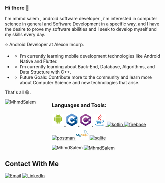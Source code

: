 ### Hi there 👋
<!--
- 🔭 I’m currently working on ALEXON INCORP. FOR E-SOLUTIONS
- 🌱 I’m currently learning mobile development technologies like Android Native and Flutter.
- 👯 I’m looking to collaborate on ...
- 🤔 I’m looking for help with ...
- 💬 Ask me about ...
- 📫 How to reach me: ...
- 😄 Pronouns: ...
- ⚡ Fun fact: ...
-->








I'm mhmd salem , android software developer , i'm interested in computer science in general and Software Development in a specific way, and I have the desire to prove my software abilities and I seek to develop myself and my skills every day.

⭐ Android Developer at Alexon Incorp.

- * I’m currently learning mobile development technologies like Android Native and Flutter.
- * I’m currently learning about Back-End, Database, Algorithms, and Data Structure with C++.
- * Future Goals: Contribute more to the community and learn more about Computer Science and new technologies that arise.

That's all 😃.

<p><img align="left" src="https://camo.githubusercontent.com/5352b6b2b973a416adb9f788796e6e861e6ff286d2d83780df8ef7d90d4ca349/68747470733a2f2f6d656469612e67697068792e636f6d2f6d656469612f53576f536b4e36447854737a71494b4571762f67697068792e676966" alt="MhmdSalem" width="150" height="150" /></p>

<h3 align="left"> Languages and Tools:</h3>
<p align="left"> <a href="https://developer.android.com" target="_blank" rel="noreferrer"> <img src="https://raw.githubusercontent.com/devicons/devicon/master/icons/android/android-original-wordmark.svg" alt="android" width="40" height="40"/> </a> <a href="https://www.w3schools.com/cpp/" target="_blank" rel="noreferrer"> <img src="https://raw.githubusercontent.com/devicons/devicon/master/icons/cplusplus/cplusplus-original.svg" alt="cplusplus" width="40" height="40"/> </a> <a href="https://www.w3schools.com/cs/" target="_blank" rel="noreferrer"> <img src="https://raw.githubusercontent.com/devicons/devicon/master/icons/csharp/csharp-original.svg" alt="csharp" width="40" height="40"/> </a> <a href="https://www.java.com" target="_blank" rel="noreferrer"> <img src="https://raw.githubusercontent.com/devicons/devicon/master/icons/java/java-original.svg" alt="java" width="40" height="40"/> </a> <a href="https://kotlinlang.org" target="_blank" rel="noreferrer"> <img src="https://www.vectorlogo.zone/logos/kotlinlang/kotlinlang-icon.svg" alt="kotlin" width="40" height="40"/> </a> <a href="https://www.python.org" target="_blank" rel="noreferrer"> <a href="https://firebase.google.com/" target="_blank" rel="noreferrer"> <img src="https://www.vectorlogo.zone/logos/firebase/firebase-icon.svg" alt="firebase" width="40" height="40"/> </a> <a href="https://postman.com" target="_blank" rel="noreferrer"> <img src="https://www.vectorlogo.zone/logos/getpostman/getpostman-icon.svg" alt="postman" width="40" height="40"/> </a> <a href="https://www.mysql.com/" target="_blank" rel="noreferrer"> <img src="https://raw.githubusercontent.com/devicons/devicon/master/icons/mysql/mysql-original-wordmark.svg" alt="mysql" width="40" height="40"/> </a> <a href="https://www.sqlite.org/" target="_blank" rel="noreferrer"> <img src="https://www.vectorlogo.zone/logos/sqlite/sqlite-icon.svg" alt="sqlite" width="40" height="40"/> </a>  </p> 

<p><img align="left" src="https://github-readme-stats.vercel.app/api/top-langs?username=MahmoudElshahatt&show_icons=true&locale=en&layout=compact" alt="MhmdSalem" /></p>

<p>&nbsp;<img align="center" src="https://github-readme-stats.vercel.app/api?username=mhmdsalem33&show_icons=true&locale=en" alt="MhmdSalem" /></p>


## Contact With Me

[<img src="https://ssl.gstatic.com/ui/v1/icons/mail/images/favicon5.ico" alt="Email" width="30" height="30">](mailto:mhmd.salem33@yahoo.com)
[<img src="https://static-exp1.licdn.com/sc/h/al2o9zrvru7aqj8e1x2rzsrca" alt="LinkedIn" width="30" height="30">](https://www.linkedin.com/in/mhmd-salem-a004a0213/)


